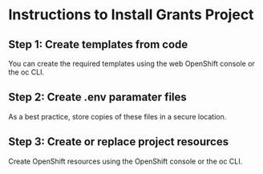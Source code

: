 # Instructions to Install Grants Project

## Step 1: Create templates from code

You can create the required templates using the web OpenShift console or the oc CLI.

## Step 2: Create .env paramater files

As a best practice, store copies of these files in a secure location.

## Step 3: Create or replace project resources

Create OpenShift resources using the OpenShift console or the oc CLI.
